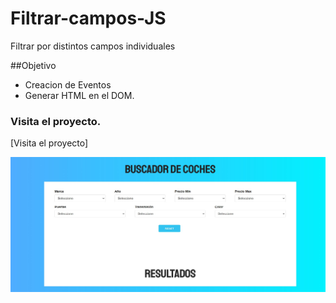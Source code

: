 # Filtrar-campos-JS
Filtrar por distintos campos individuales

##Objetivo
+ Creacion de Eventos
+ Generar HTML en el DOM.

### Visita el proyecto.

[Visita el proyecto]

![](img/Buscador-coches.jpg)

